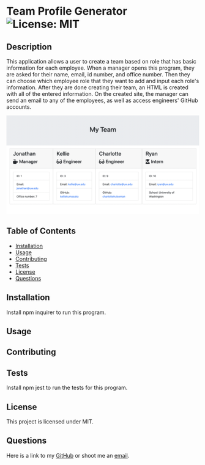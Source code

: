 # Team Profile Generator<br>![License: MIT](https://img.shields.io/badge/License-MIT-yellow.svg)
## Description
This application allows a user to create a team based on role that has basic information for each employee. When a manager opens this program, they are asked for their name, email, id number, and office number. Then they can choose which employee role that they want to add and input each role's information. After they are done creating their team, an HTML is created with all of the entered information. On the created site, the manager can send an email to any of the employees, as well as access engineers' GitHub accounts.

[![video of program](./images/final.png)](https://www.youtube.com/watch?v=G2JChPJuHf4)

## Table of Contents
* [Installation](#installation)
* [Usage](#usage)
* [Contributing](#contributing)
* [Tests](#tests)
* [License](#license)
* [Questions](#questions)

## Installation
Install npm inquirer to run this program.

## Usage


## Contributing


## Tests
Install npm jest to run the tests for this program.

## License
This project is licensed under MIT.

## Questions
Here is a link to my [GitHub](https://github.com/kelliekumasaka) or shoot me an [email](mailto:kelliek3@uw.edu).
